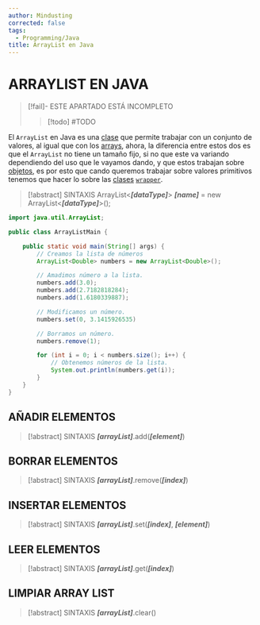 ```yaml
---
author: Mindusting
corrected: false
tags:
  - Programming/Java
title: ArrayList en Java
---
```


# ARRAYLIST EN JAVA

> [!fail]- ESTE APARTADO ESTÁ INCOMPLETO
> > [!todo] #TODO

El `ArrayList` en Java es una [clase](../../../java_class.md) que permite trabajar con un conjunto de valores, al igual que con los [arrays](../../../java_array.md), ahora, la diferencia entre estos dos es que el `ArrayList` no tiene un tamaño fijo, si no que este va variando dependiendo del uso que le vayamos dando, y que estos trabajan sobre [objetos](../../../java_class.md), es por esto que cando queremos trabajar sobre valores primitivos tenemos que hacer lo sobre las [clases](../../../java_class.md) [`wrapper`](../../../java_wrapper_classes.md).

> [!abstract] SINTAXIS
> ArrayList<***\[dataType]***> ***\[name]*** = new ArrayList<***\[dataType]***>();

```java
import java.util.ArrayList;

public class ArrayListMain {

    public static void main(String[] args) {
        // Creamos la lista de números
        ArrayList<Double> numbers = new ArrayList<Double>();

        // Amadimos número a la lista.
        numbers.add(3.0);
        numbers.add(2.7182818284);
        numbers.add(1.6180339887);

        // Modificamos un número.
        numbers.set(0, 3.1415926535)

        // Borramos un número.
        numbers.remove(1);

        for (int i = 0; i < numbers.size(); i++) {
            // Obtenemos números de la lista.
            System.out.println(numbers.get(i));
        }
    }
}
```

## AÑADIR ELEMENTOS

> [!abstract] SINTAXIS
> ***\[arrayList\]***.add(***\[element\]***)

## BORRAR ELEMENTOS

> [!abstract] SINTAXIS
> ***\[arrayList\]***.remove(***\[index\]***)

## INSERTAR ELEMENTOS

> [!abstract] SINTAXIS
> ***\[arrayList\]***.set(***\[index\]***, ***\[element\]***)

## LEER ELEMENTOS

> [!abstract] SINTAXIS
> ***\[arrayList\]***.get(***\[index\]***)

## LIMPIAR ARRAY LIST

> [!abstract] SINTAXIS
> ***\[arrayList\]***.clear()
